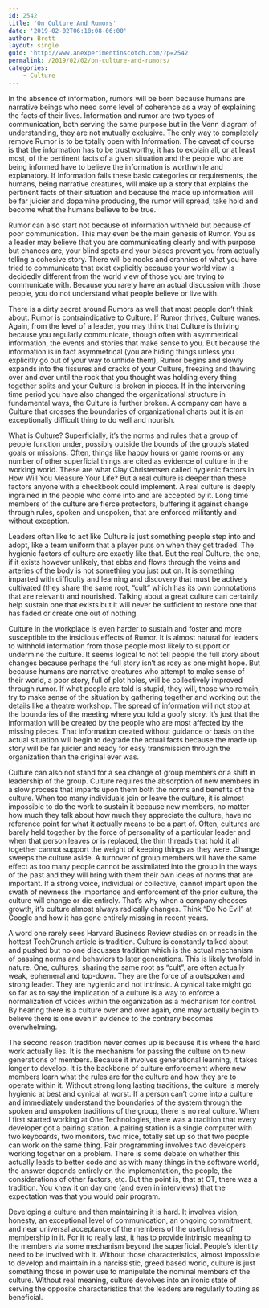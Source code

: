 ```yaml
---
id: 2542
title: 'On Culture And Rumors'
date: '2019-02-02T06:10:08-06:00'
author: Brett
layout: single
guid: 'http://www.anexperimentinscotch.com/?p=2542'
permalink: /2019/02/02/on-culture-and-rumors/
categories:
    - Culture
---
```


In the absence of information, rumors will be born because humans are narrative beings who need some level of coherence as a way of explaining the facts of their lives. Information and rumor are two types of communication, both serving the same purpose but in the Venn diagram of understanding, they are not mutually exclusive. The only way to completely remove Rumor is to be totally open with Information. The caveat of course is that the information has to be trustworthy, it has to explain all, or at least most, of the pertinent facts of a given situation and the people who are being informed have to believe the information is worthwhile and explanatory. If Information fails these basic categories or requirements, the humans, being narrative creatures, will make up a story that explains the pertinent facts of their situation and because the made up information will be far juicier and dopamine producing, the rumor will spread, take hold and become what the humans believe to be true.

Rumor can also start not because of information withheld but because of poor communication. This may even be the main genesis of Rumor. You as a leader may believe that you are communicating clearly and with purpose but chances are, your blind spots and your biases prevent you from actually telling a cohesive story. There will be nooks and crannies of what you have tried to communicate that exist explicitly because your world view is decidedly different from the world view of those you are trying to communicate with. Because you rarely have an actual discussion with those people, you do not understand what people believe or live with.

There is a dirty secret around Rumors as well that most people don’t think about. Rumor is contraindicative to Culture. If Rumor thrives, Culture wanes. Again, from the level of a leader, you may think that Culture is thriving because you regularly communicate, though often with asymmetrical information, the events and stories that make sense to you. But because the information is in fact asymmetrical (you are hiding things unless you explicitly go out of your way to unhide them), Rumor begins and slowly expands into the fissures and cracks of your Culture, freezing and thawing over and over until the rock that you thought was holding every thing together splits and your Culture is broken in pieces. If in the intervening time period you have also changed the organizational structure in fundamental ways, the Culture is further broken. A company can have a Culture that crosses the boundaries of organizational charts but it is an exceptionally difficult thing to do well and nourish.

What is Culture? Superficially, it’s the norms and rules that a group of people function under, possibly outside the bounds of the group’s stated goals or missions. Often, things like happy hours or game rooms or any number of other superficial things are cited as evidence of culture in the working world. These are what Clay Christensen called hygienic factors in How Will You Measure Your Life? But a real culture is deeper than these factors anyone with a checkbook could implement. A real culture is deeply ingrained in the people who come into and are accepted by it. Long time members of the culture are fierce protectors, buffering it against change through rules, spoken and unspoken, that are enforced militantly and without exception.

Leaders often like to act like Culture is just something people step into and adopt, like a team uniform that a player puts on when they get traded. The hygienic factors of culture are exactly like that. But the real Culture, the one, if it exists however unlikely, that ebbs and flows through the veins and arteries of the body is not something you just put on. It is something imparted with difficulty and learning and discovery that must be actively cultivated (they share the same root, “cult” which has its own connotations that are relevant) and nourished. Talking about a great culture can certainly help sustain one that exists but it will never be sufficient to restore one that has faded or create one out of nothing.

Culture in the workplace is even harder to sustain and foster and more susceptible to the insidious effects of Rumor. It is almost natural for leaders to withhold information from those people most likely to support or undermine the culture. It seems logical to not tell people the full story about changes because perhaps the full story isn’t as rosy as one might hope. But because humans are narrative creatures who attempt to make sense of their world, a poor story, full of plot holes, will be collectively improved through rumor. If what people are told is stupid, they will, those who remain, try to make sense of the situation by gathering together and working out the details like a theatre workshop. The spread of information will not stop at the boundaries of the meeting where you told a goofy story. It’s just that the information will be created by the people who are most affected by the missing pieces. That information created without guidance or basis on the actual situation will begin to degrade the actual facts because the made up story will be far juicier and ready for easy transmission through the organization than the original ever was.

Culture can also not stand for a sea change of group members or a shift in leadership of the group. Culture requires the absorption of new members in a slow process that imparts upon them both the norms and benefits of the culture. When too many individuals join or leave the culture, it is almost impossible to do the work to sustain it because new members, no matter how much they talk about how much they appreciate the culture, have no reference point for what it actually means to be a part of. Often, cultures are barely held together by the force of personality of a particular leader and when that person leaves or is replaced, the thin threads that hold it all together cannot support the weight of keeping things as they were. Change sweeps the culture aside. A turnover of group members will have the same effect as too many people cannot be assimilated into the group in the ways of the past and they will bring with them their own ideas of norms that are important. If a strong voice, individual or collective, cannot impart upon the swath of newness the importance and enforcement of the prior culture, the culture will change or die entirely. That’s why when a company chooses growth, it’s culture almost always radically changes. Think “Do No Evil” at Google and how it has gone entirely missing in recent years.

 A word one rarely sees Harvard Business Review studies on or reads in the hottest TechCrunch article is tradition. Culture is constantly talked about and pushed but no one discusses tradition which is the actual mechanism of passing norms and behaviors to later generations. This is likely twofold in nature. One, cultures, sharing the same root as “cult”, are often actually weak, ephemeral and top-down. They are the force of a outspoken and strong leader. They are hygienic and not intrinsic. A cynical take might go so far as to say the implication of a culture is a way to enforce a normalization of voices within the organization as a mechanism for control. By hearing there is a culture over and over again, one may actually begin to believe there is one even if evidence to the contrary becomes overwhelming.

The second reason tradition never comes up is because it is where the hard work actually lies. It is the mechanism for passing the culture on to new generations of members. Because it involves generational learning, it takes longer to develop. It is the backbone of culture enforcement where new members learn what the rules are for the culture and how they are to operate within it. Without strong long lasting traditions, the culture is merely hygienic at best and cynical at worst. If a person can’t come into a culture and immediately understand the boundaries of the system through the spoken and unspoken traditions of the group, there is no real culture. When I first started working at One Technologies, there was a tradition that every developer got a pairing station. A pairing station is a single computer with two keyboards, two monitors, two mice, totally set up so that two people can work on the same thing. Pair programming involves two developers working together on a problem. There is some debate on whether this actually leads to better code and as with many things in the software world, the answer depends entirely on the implementation, the people, the considerations of other factors, etc. But the point is, that at OT, there was a tradition. You knew it on day one (and even in interviews) that the expectation was that you would pair program.

Developing a culture and then maintaining it is hard. It involves vision, honesty, an exceptional level of communication, an ongoing commitment, and near universal acceptance of the members of the usefulness of membership in it. For it to really last, it has to provide intrinsic meaning to the members via some mechanism beyond the superficial. People’s identity need to be involved with it. Without those characteristics, almost impossible to develop and maintain in a narcissistic, greed based world, culture is just something those in power use to manipulate the nominal members of the culture. Without real meaning, culture devolves into an ironic state of serving the opposite characteristics that the leaders are regularly touting as beneficial.